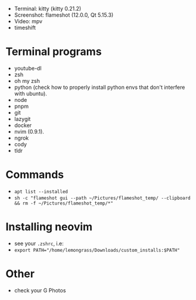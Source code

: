 - Terminal: kitty (kitty 0.21.2)
- Screenshot: flameshot (12.0.0, Qt 5.15.3)
- Video: mpv
- timeshift

# Terminal programs

- youtube-dl
- zsh
- oh my zsh
- python (check how to properly install python envs that don't interfere with ubuntu).
- node
- pnpm
- git
- lazygit
- docker
- nvim (0.9.1).
- ngrok
- cody
- tldr

# Commands

- `apt list --installed`
- `sh -c "flameshot gui --path ~/Pictures/flameshot_temp/ --clipboard && rm -f ~/Pictures/flameshot_temp/*"`

# Installing neovim

- see your `.zshrc`, i.e:
- `export PATH="/home/lemongrass/Downloads/custom_installs:$PATH"`

# Other

- check your G Photos
